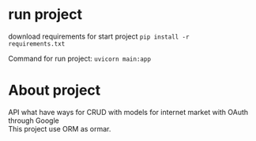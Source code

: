 # run project
download requirements for start project
<code>pip install -r requirements.txt</code>
<div>Command for run project: <code>uvicorn main:app</code></div>

# About project
<div>API what have ways for CRUD with models for internet market with OAuth through Google</div>
<div>This project use ORM as ormar.</div>
